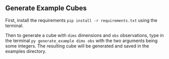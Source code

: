 ## Generate Example Cubes

First, install the requirements `pip install -r requirements.txt` using the terminal. 

Then to generate a cube with `dims` dimensions and `obs` observations, type in the terminal `py generate_example dims obs` with the two arguments being some integers.
The resulting cube will be generated and saved in the examples directory.
